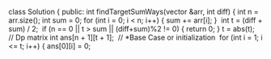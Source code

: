 class Solution {
public:
int findTargetSumWays(vector<int> &arr, int diff)
{
int n = arr.size();
int sum = 0;
for (int i = 0; i < n; i++)
{
sum += arr[i];
}
​
int t = (diff + sum) / 2;
​
if (n == 0 || t > sum || (diff+sum)%2 != 0)
{
return 0;
}
t = abs(t);
​
// Dp matrix
int ans[n + 1][t + 1];
​
// *Base Case or initialization
​
for (int i = 1; i <= t; i++)
{
ans[0][i] = 0;